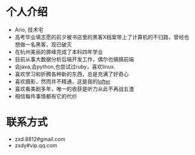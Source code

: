 个人介绍
=======

* Ario, 技术宅
* 高考毕业填志愿的前夕被书店里的黑客X档案带上了计算机的不归路，曾经也想做一名黑客，现已破灭
* 在杭州美丽的屏峰完成了本科四年学业
* 目前从事大数据分析后端开发工作，偶尔也搞搞前端
* 会java,会python,也尝试过ruby，喜欢linux.
* 喜欢学习和折腾各种新的东西，总是充满了好奇心
* 喜欢摄影，然而并不精通，这是我的[lofter][1]
* 喜欢看美剧多年，唯一的收获是听力从此不再战五渣
* 相信每件事情都有它的代价

联系方式
========
* zxd.8812#gmail.com
* zxdy#vip.qq.com


[1]: http://zxdys.lofter.com/